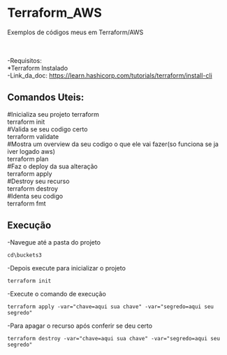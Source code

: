 # Terraform_AWS
Exemplos de códigos meus em Terraform/AWS

</br></br>
-Requisitos:</br>
*Terraform Instalado</br>
-Link_da_doc: https://learn.hashicorp.com/tutorials/terraform/install-cli </br>

## Comandos Uteis:

#Inicializa seu projeto terraform</br>
terraform init </br>
#Valida se seu codigo certo </br>
terraform validate </br>
#Mostra um overview da seu codigo o que ele vai fazer(so funciona se ja iver logado aws) </br>
terraform plan </br>
#Faz o deploy da sua alteração </br>
terraform apply </br>
#Destroy seu recurso </br>
terraform destroy </br>
#Identa seu codigo </br>
terraform fmt </br>


## Execução
-Navegue até a pasta do projeto</br>
```
cd\buckets3
```

-Depois execute para inicializar o projeto
```
terraform init
```

-Execute o comando de execução</br>
```
terraform apply -var="chave=aqui sua chave" -var="segredo=aqui seu segredo"
```

-Para apagar o recurso após conferir se deu certo
```
terraform destroy -var="chave=aqui sua chave" -var="segredo=aqui seu segredo"
``` 